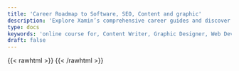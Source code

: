 ```yaml
---
title: 'Career Roadmap to Software, SEO, Content and graphic'
description: 'Explore Xamin’s comprehensive career guides and discover the path to expert in fields like SEO, content writing, graphic design, software, web development, and beyond.'
type: docs
keywords: 'online course for, Content Writer, Graphic Designer, Web Developer, Software Engineer, Frontend Developer graphic designer, UI designer, digital marketing'
draft: false
---
```


{{< rawhtml >}}
{{< /rawhtml >}}
